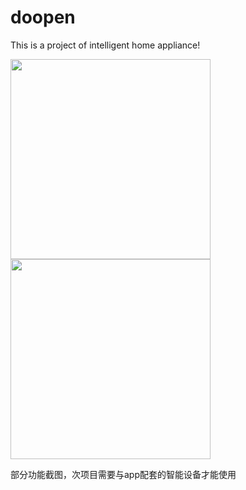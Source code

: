 # doopen
This is a project of intelligent home appliance!

<img src="https://github.com/Allyns/doopen/blob/master/614BE1A317496FF4EC77091202307453.jpg" width="320" />
<img src="https://github.com/Allyns/doopen/blob/master/E502CB74402FD934E3344774C313234C.jpg" width="320" />

部分功能截图，次项目需要与app配套的智能设备才能使用
